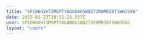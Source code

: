 ```yaml
---
title: "SP106GVHTZMSPTYAGAB065WQZ73R0MRZ8T1WHJSX6"
date: 2025-01-23T10:51:23.557Z
user: SP106GVHTZMSPTYAGAB065WQZ73R0MRZ8T1WHJSX6
layout: "users"
---
```

    